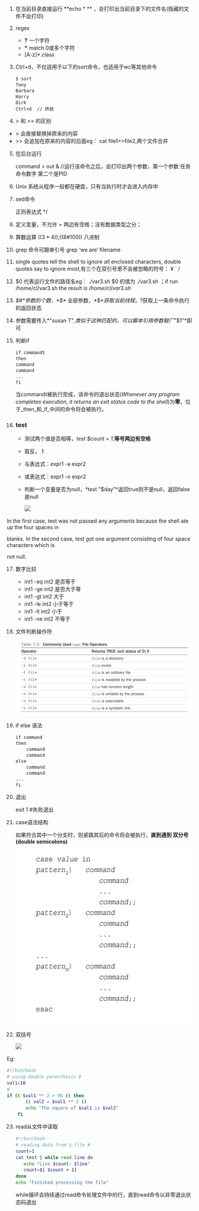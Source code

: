 1. 在当前目录直接运行 **echo * ** ，会打印出当前目录下的文件名(隐藏的文件不会打印)

2. regex

   - **?**  一个字符
   - **\*** match 0或多个字符
   - [A-z]*.class

3. Ctrl+d，不仅适用于以下的sort命令，也适用于wc等其他命令

   ```shell 
   $ sort
   Tony
   Barbara
   Harry
   Dirk
   Ctrl+d  // 终结
   ```

4. \> 和 >> 的区别

- \> 会直接替换掉原来的内容 
- \>> 会追加在原来的内容的后面eg： cat file1>>file2,两个文件合并

5. 在后台运行

   command > out &   //运行该命令之后，会打印出两个参数，第一个参数 任务命令数字 第二个是PID

6. Unix 系统从程序一般都在硬盘，只有当执行时才会进入内存中

7. sed命令

   正则表达式  */

8. 定义变量，不允许 = 两边有空格；没有数据类型之分；

9. 算数运算 $((3*4));$((8#100)) 八进制

10. grep 命令可跟单引号 grep ‘we are’ filename

11. single quotes tell the shell to ignore *all* enclosed characters, double quotes say to ignore *most*,有三个在双引号里不会被忽略的符号： ¥  ` /

12. \$0 代表运行文件的路径名eg： ./var3.sh  \$0 的值为 ./var3.sh  ；if run /home/cl/var3.sh  the result is $/home/cl/var3.sh$

13. *$#*参数的个数，*$\** 全部参数，*$$*获取当前线程，$?获取上一条命令执行的返回状态

14. 参数需要传入*"susan T"*,类似于这种匹配的，可以脚本引用参数鞋厂*"$1"*即可

15. 判断if

    ```shell
    if commandt
    then
    command
    command
    ...
    fi
    ```

    当commandt被执行完成，该命令的退出状态(_Whenever any program completes execution, it returns an exit status code to the shell_)为**零**，位于_then_和_if_中间的命令将会被执行。

16. ### test 

    - 测试两个值是否相等，*test $count = 1*,**等号两边有空格**

    - 取反，**！**

    - 与表达式：expr1 -a expr2

    - 或表达式：expr1 -o expr2

    - 判断一个变量是否为null，*test "$day"*返回true则不是null，返回false是null

      ![](/Users/cl/Pictures/testDoubleQuotes.png)

In the first case, test was not passed any arguments because the shell ate up the four spaces in

blanks. In the second case, test got one argument consisting of four space characters which is

not null.

17. 数字比较
    - int1 -eq int2 是否等于
    - int1 -ge int2 是否大于等
    - int1 -gt int2 大于
    - int1 -le int2 小于等于
    - int1 -lt int2 小于
    - int1 -ne int2 不等于

18. 文件判断操作符

    ![test](https://github.com/GroundLand/note/blob/master/image/FileOperator.png?raw=true)

19. if else 语法

    ```shell
    if command
    then
    	command
    	command
    else
    	command
    	command
    ...
    fi
    ```

20. 退出

    exit 1   #失败退出

21. case语法结构

    如果符合其中一个分支时，则紧跟其后的命令将会被执行，**直到遇到 双分号(double semicolons)**

    ![case](https://github.com/GroundLand/note/blob/master/image/case.png?raw=true)

22. 双括号

    ![](/Users/cl/Pictures/doubleBracket.png)

Eg:

```bash
#!/bin/bash
# using double parenthesis #
val1=10
#
if (( $val1 ** 2 > 90 )) then
       (( val2 = $val1 ** 2 ))
       echo "The square of $val1 is $val2"
    fi

```



23. read从文件中读取

    ```bash
    #!/bin/bash
    # reading data from a file #
    count=1
    cat test | while read line do
       echo "Line $count: $line"
       count=$[ $count + 1]
    done
    echo "Finished processing the file"
    ```

    while循环会持续通过read命令处理文件中的行，直到read命令以非零退出状态码退出



